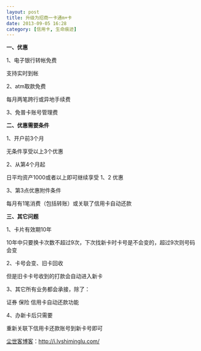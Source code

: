 ```yaml
---
layout: post
title: 升级为招商一卡通m+卡
date: 2013-09-05 16:28
category: [信用卡, 生命痕迹]
---
```

<strong>一、优惠</strong>

1、电子银行转帐免费

支持实时到帐

2、atm取款免费

每月两笔跨行或异地手续费

3、免普卡账号管理费

<strong>二、优惠需要条件</strong>

1、开户前3个月

无条件享受以上3个优惠

2、从第4个月起

日平均资产1000或者以上即可继续享受 1、2 优惠

3、第3点优惠附件条件

每月有1笔消费（包括转账）或关联了信用卡自动还款

<strong>三、其它问题</strong>

1、卡片有效期10年

10年中只要换卡次数不超过9次，下次找新卡时卡号是不会变的，超过9次则号码会变

2、卡号会变、旧卡回收

但是旧卡卡号收到的打款会自动进入新卡

3、其它所有业务都会承接，除了：

证券 保险 信用卡自动还款功能

4、办新卡后只需要

重新关联下信用卡还款账号到新卡号即可

<a href="http://i.lvshiminglu.com/">尘世客博客</a>：<a href="http://i.lvshiminglu.com/">http://i.lvshiminglu.com/</a>

